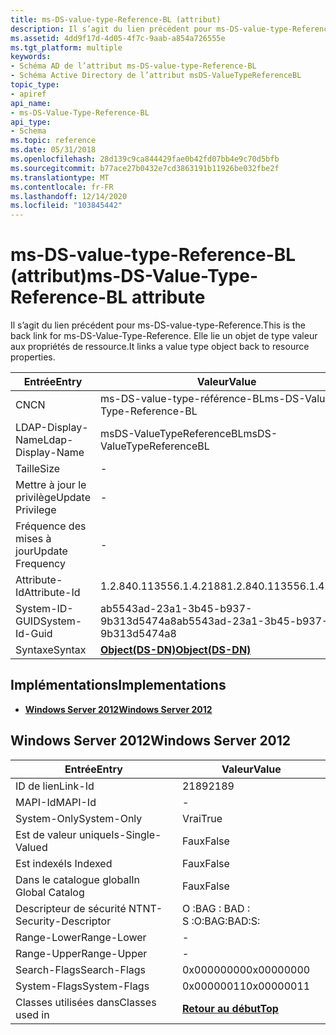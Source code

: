 ```yaml
---
title: ms-DS-value-type-Reference-BL (attribut)
description: Il s’agit du lien précédent pour ms-DS-value-type-Reference. Elle lie un objet de type valeur aux propriétés de ressource.
ms.assetid: 4dd9f17d-4d05-4f7c-9aab-a854a726555e
ms.tgt_platform: multiple
keywords:
- Schéma AD de l’attribut ms-DS-value-type-Reference-BL
- Schéma Active Directory de l’attribut msDS-ValueTypeReferenceBL
topic_type:
- apiref
api_name:
- ms-DS-Value-Type-Reference-BL
api_type:
- Schema
ms.topic: reference
ms.date: 05/31/2018
ms.openlocfilehash: 28d139c9ca844429fae0b42fd07bb4e9c70d5bfb
ms.sourcegitcommit: b77ace27b0432e7cd3863191b11926be032fbe2f
ms.translationtype: MT
ms.contentlocale: fr-FR
ms.lasthandoff: 12/14/2020
ms.locfileid: "103845442"
---
```

# <a name="ms-ds-value-type-reference-bl-attribute"></a><span data-ttu-id="43654-106">ms-DS-value-type-Reference-BL (attribut)</span><span class="sxs-lookup"><span data-stu-id="43654-106">ms-DS-Value-Type-Reference-BL attribute</span></span>

<span data-ttu-id="43654-107">Il s’agit du lien précédent pour ms-DS-value-type-Reference.</span><span class="sxs-lookup"><span data-stu-id="43654-107">This is the back link for ms-DS-Value-Type-Reference.</span></span> <span data-ttu-id="43654-108">Elle lie un objet de type valeur aux propriétés de ressource.</span><span class="sxs-lookup"><span data-stu-id="43654-108">It links a value type object back to resource properties.</span></span>



| <span data-ttu-id="43654-109">Entrée</span><span class="sxs-lookup"><span data-stu-id="43654-109">Entry</span></span> | <span data-ttu-id="43654-110">Valeur</span><span class="sxs-lookup"><span data-stu-id="43654-110">Value</span></span> |
|-------------------|-----------------------------------------|
| <span data-ttu-id="43654-111">CN</span><span class="sxs-lookup"><span data-stu-id="43654-111">CN</span></span>                | <span data-ttu-id="43654-112">ms-DS-value-type-référence-BL</span><span class="sxs-lookup"><span data-stu-id="43654-112">ms-DS-Value-Type-Reference-BL</span></span>           |
| <span data-ttu-id="43654-113">LDAP-Display-Name</span><span class="sxs-lookup"><span data-stu-id="43654-113">Ldap-Display-Name</span></span> | <span data-ttu-id="43654-114">msDS-ValueTypeReferenceBL</span><span class="sxs-lookup"><span data-stu-id="43654-114">msDS-ValueTypeReferenceBL</span></span>               |
| <span data-ttu-id="43654-115">Taille</span><span class="sxs-lookup"><span data-stu-id="43654-115">Size</span></span>              | \-                                      |
| <span data-ttu-id="43654-116">Mettre à jour le privilège</span><span class="sxs-lookup"><span data-stu-id="43654-116">Update Privilege</span></span>  | \-                                      |
| <span data-ttu-id="43654-117">Fréquence des mises à jour</span><span class="sxs-lookup"><span data-stu-id="43654-117">Update Frequency</span></span>  | \-                                      |
| <span data-ttu-id="43654-118">Attribute-Id</span><span class="sxs-lookup"><span data-stu-id="43654-118">Attribute-Id</span></span>      | <span data-ttu-id="43654-119">1.2.840.113556.1.4.2188</span><span class="sxs-lookup"><span data-stu-id="43654-119">1.2.840.113556.1.4.2188</span></span>                 |
| <span data-ttu-id="43654-120">System-ID-GUID</span><span class="sxs-lookup"><span data-stu-id="43654-120">System-Id-Guid</span></span>    | <span data-ttu-id="43654-121">ab5543ad-23a1-3b45-b937-9b313d5474a8</span><span class="sxs-lookup"><span data-stu-id="43654-121">ab5543ad-23a1-3b45-b937-9b313d5474a8</span></span>    |
| <span data-ttu-id="43654-122">Syntaxe</span><span class="sxs-lookup"><span data-stu-id="43654-122">Syntax</span></span>            | [<span data-ttu-id="43654-123">**Object(DS-DN)**</span><span class="sxs-lookup"><span data-stu-id="43654-123">**Object(DS-DN)**</span></span>](s-object-ds-dn.md) |



## <a name="implementations"></a><span data-ttu-id="43654-124">Implémentations</span><span class="sxs-lookup"><span data-stu-id="43654-124">Implementations</span></span>

-   [<span data-ttu-id="43654-125">**Windows Server 2012**</span><span class="sxs-lookup"><span data-stu-id="43654-125">**Windows Server 2012**</span></span>](#windows-server-2012)

## <a name="windows-server-2012"></a><span data-ttu-id="43654-126">Windows Server 2012</span><span class="sxs-lookup"><span data-stu-id="43654-126">Windows Server 2012</span></span>



| <span data-ttu-id="43654-127">Entrée</span><span class="sxs-lookup"><span data-stu-id="43654-127">Entry</span></span> | <span data-ttu-id="43654-128">Valeur</span><span class="sxs-lookup"><span data-stu-id="43654-128">Value</span></span> |
|------------------------|---------------------------------|
| <span data-ttu-id="43654-129">ID de lien</span><span class="sxs-lookup"><span data-stu-id="43654-129">Link-Id</span></span>                | <span data-ttu-id="43654-130">2189</span><span class="sxs-lookup"><span data-stu-id="43654-130">2189</span></span>                            |
| <span data-ttu-id="43654-131">MAPI-Id</span><span class="sxs-lookup"><span data-stu-id="43654-131">MAPI-Id</span></span>                | \-                              |
| <span data-ttu-id="43654-132">System-Only</span><span class="sxs-lookup"><span data-stu-id="43654-132">System-Only</span></span>            | <span data-ttu-id="43654-133">Vrai</span><span class="sxs-lookup"><span data-stu-id="43654-133">True</span></span>                            |
| <span data-ttu-id="43654-134">Est de valeur unique</span><span class="sxs-lookup"><span data-stu-id="43654-134">Is-Single-Valued</span></span>       | <span data-ttu-id="43654-135">Faux</span><span class="sxs-lookup"><span data-stu-id="43654-135">False</span></span>                           |
| <span data-ttu-id="43654-136">Est indexé</span><span class="sxs-lookup"><span data-stu-id="43654-136">Is Indexed</span></span>             | <span data-ttu-id="43654-137">Faux</span><span class="sxs-lookup"><span data-stu-id="43654-137">False</span></span>                           |
| <span data-ttu-id="43654-138">Dans le catalogue global</span><span class="sxs-lookup"><span data-stu-id="43654-138">In Global Catalog</span></span>      | <span data-ttu-id="43654-139">Faux</span><span class="sxs-lookup"><span data-stu-id="43654-139">False</span></span>                           |
| <span data-ttu-id="43654-140">Descripteur de sécurité NT</span><span class="sxs-lookup"><span data-stu-id="43654-140">NT-Security-Descriptor</span></span> | <span data-ttu-id="43654-141">O :BAG : BAD : S :</span><span class="sxs-lookup"><span data-stu-id="43654-141">O:BAG:BAD:S:</span></span>                    |
| <span data-ttu-id="43654-142">Range-Lower</span><span class="sxs-lookup"><span data-stu-id="43654-142">Range-Lower</span></span>            | \-                              |
| <span data-ttu-id="43654-143">Range-Upper</span><span class="sxs-lookup"><span data-stu-id="43654-143">Range-Upper</span></span>            | \-                              |
| <span data-ttu-id="43654-144">Search-Flags</span><span class="sxs-lookup"><span data-stu-id="43654-144">Search-Flags</span></span>           | <span data-ttu-id="43654-145">0x00000000</span><span class="sxs-lookup"><span data-stu-id="43654-145">0x00000000</span></span>                      |
| <span data-ttu-id="43654-146">System-Flags</span><span class="sxs-lookup"><span data-stu-id="43654-146">System-Flags</span></span>           | <span data-ttu-id="43654-147">0x00000011</span><span class="sxs-lookup"><span data-stu-id="43654-147">0x00000011</span></span>                      |
| <span data-ttu-id="43654-148">Classes utilisées dans</span><span class="sxs-lookup"><span data-stu-id="43654-148">Classes used in</span></span>        | [<span data-ttu-id="43654-149">**Retour au début**</span><span class="sxs-lookup"><span data-stu-id="43654-149">**Top**</span></span>](c-top.md)<br/> |



 

 





